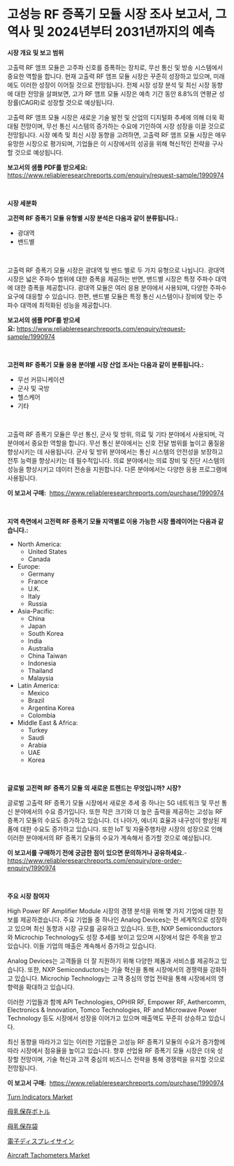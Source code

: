 <p><h1>고성능 RF 증폭기 모듈 시장 조사 보고서, 그 역사 및 2024년부터 2031년까지의 예측</h1></p><p><strong>시장 개요 및 보고 범위</strong></p>
<p><p>고출력 RF 앰프 모듈은 고주파 신호를 증폭하는 장치로, 무선 통신 및 방송 시스템에서 중요한 역할을 합니다. 현재 고출력 RF 앰프 모듈 시장은 꾸준히 성장하고 있으며, 미래에도 이러한 성장이 이어질 것으로 전망됩니다. 전체 시장 성장 분석 및 최신 시장 동향에 대한 전망을 살펴보면, 고가 RF 앰프 모듈 시장은 예측 기간 동안 8.8%의 연평균 성장률(CAGR)로 성장할 것으로 예상됩니다. </p><p>고출력 RF 앰프 모듈 시장은 새로운 기술 발전 및 산업의 디지털화 추세에 의해 더욱 확대될 전망이며, 무선 통신 시스템의 증가하는 수요에 기인하여 시장 성장을 이끌 것으로 전망됩니다. 시장 예측 및 최신 시장 동향을 고려하면, 고출력 RF 앰프 모듈 시장은 매우 유망한 시장으로 평가되며, 기업들은 이 시장에서의 성공을 위해 혁신적인 전략을 구사할 것으로 예상됩니다.</p></p>
<p><strong>보고서의 샘플 PDF를 받으세요:</strong> <a href="https://www.reliableresearchreports.com/enquiry/request-sample/1990974">https://www.reliableresearchreports.com/enquiry/request-sample/1990974</a></p>
<p>&nbsp;</p>
<p><strong>시장 세분화</strong></p>
<p><strong>고전력 RF 증폭기 모듈 유형별 시장 분석은 다음과 같이 분류됩니다.:</strong></p>
<p><ul><li>광대역</li><li>밴드별</li></ul></p>
<p>&nbsp;</p>
<p><p>고출력 RF 증폭기 모듈 시장은 광대역 및 밴드 별로 두 가지 유형으로 나뉩니다. 광대역 시장은 넓은 주파수 범위에 대한 증폭을 제공하는 반면, 밴드별 시장은 특정 주파수 대역에 대한 증폭을 제공합니다. 광대역 모듈은 여러 응용 분야에서 사용되며, 다양한 주파수 요구에 대응할 수 있습니다. 한편, 밴드별 모듈은 특정 통신 시스템이나 장비에 맞는 주파수 대역에 최적화된 성능을 제공합니다.</p></p>
<p><strong>보고서의 샘플 PDF를 받으세요:</strong>&nbsp;<a href="https://www.reliableresearchreports.com/enquiry/request-sample/1990974">https://www.reliableresearchreports.com/enquiry/request-sample/1990974</a></p>
<p>&nbsp;</p>
<p><strong> 고전력 RF 증폭기 모듈 응용 분야별 시장 산업 조사는 다음과 같이 분류됩니다.:</strong></p>
<p><ul><li>무선 커뮤니케이션</li><li>군사 및 국방</li><li>헬스케어</li><li>기타</li></ul></p>
<p>&nbsp;</p>
<p><p>고출력 RF 증폭기 모듈은 무선 통신, 군사 및 방위, 의료 및 기타 분야에서 사용되며, 각 분야에서 중요한 역할을 합니다. 무선 통신 분야에서는 신호 전달 범위를 높이고 품질을 향상시키는 데 사용됩니다. 군사 및 방위 분야에서는 통신 시스템의 안전성을 보장하고 전투 능력을 향상시키는 데 필수적입니다. 의료 분야에서는 의료 장비 및 진단 시스템의 성능을 향상시키고 데이터 전송을 지원합니다. 다른 분야에서는 다양한 응용 프로그램에 사용됩니다.</p></p>
<p><strong>이 보고서 구매:</strong>&nbsp; <a href="https://www.reliableresearchreports.com/purchase/1990974">https://www.reliableresearchreports.com/purchase/1990974</a></p>
<p>&nbsp;</p>
<p><strong>지역 측면에서 고전력 RF 증폭기 모듈 지역별로 이용 가능한 시장 플레이어는 다음과 같습니다.:</strong></p>
<p><ul>
    <li>
        North America:
        <ul>
            <li>United States</li>
            <li>Canada</li>
        </ul>
    </li>
    <li>
        Europe:
        <ul>
            <li>Germany</li>
            <li>France</li>
            <li>U.K.</li>
            <li>Italy</li>
            <li>Russia</li>
        </ul>
    </li>
    <li>
        Asia-Pacific:
        <ul>
            <li>China</li>
            <li>Japan</li>
            <li>South Korea</li>
            <li>India</li>
            <li>Australia</li>
            <li>China Taiwan</li>
            <li>Indonesia</li>
            <li>Thailand</li>
            <li>Malaysia</li>
        </ul>
    </li>
    <li>
        Latin America:
        <ul>
            <li>Mexico</li>
            <li>Brazil</li>
            <li>Argentina Korea</li>
            <li>Colombia</li>
        </ul>
    </li>
    <li>
        Middle East & Africa:
        <ul>
            <li>Turkey</li>
            <li>Saudi</li>
            <li>Arabia</li>
            <li>UAE</li>
            <li>Korea</li>
        </ul>
    </li>
    </ul></p>
<p>&nbsp;</p>
<p><strong>글로벌 고전력 RF 증폭기 모듈 의 새로운 트렌드는 무엇입니까? 시장?</strong></p>
<p><p>글로벌 고출력 RF 증폭기 모듈 시장에서 새로운 추세 중 하나는 5G 네트워크 및 무선 통신 분야에서의 수요 증가입니다. 또한 작은 크기와 더 높은 출력을 제공하는 고성능 RF 증폭기 모듈의 수요도 증가하고 있습니다. 더 나아가, 에너지 효율과 내구성이 향상된 제품에 대한 수요도 증가하고 있습니다. 또한 IoT 및 자율주행차량 시장의 성장으로 인해 이러한 분야에서의 RF 증폭기 모듈의 수요가 계속해서 증가할 것으로 예상됩니다.</p></p>
<p><strong>이 보고서를 구매하기 전에 궁금한 점이 있으면 문의하거나 공유하세요.</strong>- <a href="https://www.reliableresearchreports.com/enquiry/pre-order-enquiry/1990974">https://www.reliableresearchreports.com/enquiry/pre-order-enquiry/1990974</a></p>
<p>&nbsp;</p>
<p><strong>주요 시장 참여자</strong></p>
<p><p>High Power RF Amplifier Module 시장의 경쟁 분석을 위해 몇 가지 기업에 대한 정보를 제공하겠습니다. 주요 기업들 중 하나인 Analog Devices는 전 세계적으로 성장하고 있으며 최신 동향과 시장 규모를 공유하고 있습니다. 또한, NXP Semiconductors와 Microchip Technology도 성장 추세를 보이고 있으며 시장에서 많은 주목을 받고 있습니다. 이들 기업의 매출은 계속해서 증가하고 있습니다.</p><p>Analog Devices는 고객들을 더 잘 지원하기 위해 다양한 제품과 서비스를 제공하고 있습니다. 또한, NXP Semiconductors는 기술 혁신을 통해 시장에서의 경쟁력을 강화하고 있습니다. Microchip Technology는 고객 중심의 영업 전략을 통해 시장에서의 영향력을 확대하고 있습니다.</p><p>이러한 기업들과 함께 API Technologies, OPHIR RF, Empower RF, Aethercomm, Electronics & Innovation, Tomco Technologies, RF and Microwave Power Technology 등도 시장에서 성장을 이어가고 있으며 매출액도 꾸준히 상승하고 있습니다.</p><p>최신 동향을 따라가고 있는 이러한 기업들은 고성능 RF 증폭기 모듈의 수요가 증가함에 따라 시장에서 점유율을 높이고 있습니다. 향후 산업용 RF 증폭기 모듈 시장은 더욱 성장할 전망이며, 기술 혁신과 고객 중심의 비즈니스 전략을 통해 경쟁력을 유지할 것으로 전망됩니다.</p></p>
<p><strong>이 보고서 구매:</strong>&nbsp;&nbsp;<a href="https://www.reliableresearchreports.com/purchase/1990974">https://www.reliableresearchreports.com/purchase/1990974</a></p>
<p><p><a href="https://issuu.com/reportprime-2/docs/turn-indicators-market-size-2030.pptx">Turn Indicators Market</a></p><p><a href="https://github.com/MosesSpinka1914/Market-Research-Report-List-1/blob/main/48247649238.md">母乳保存ボトル</a></p><p><a href="https://github.com/bevdtkn4419963/Market-Research-Report-List-1/blob/main/44722649237.md">母乳保存袋</a></p><p><a href="https://medium.com/@abdielkilback/%E9%9B%BB%E5%AD%90%E3%83%87%E3%82%A3%E3%82%B9%E3%83%97%E3%83%AC%E3%82%A4%E3%82%B5%E3%82%A4%E3%83%B3%E5%B8%82%E5%A0%B4%E3%81%AE%E5%88%86%E6%9E%90-%E3%82%B0%E3%83%AD%E3%83%BC%E3%83%90%E3%83%AB%E7%94%A3%E6%A5%AD%E8%A6%96%E7%82%B9%E3%81%A8%E4%BA%88%E6%B8%AC-2024%E5%B9%B4%E3%81%8B%E3%82%892031%E5%B9%B4-c24b58aef911">電子ディスプレイサイン</a></p><p><a href="https://issuu.com/reportprime-2/docs/aircraft-tachometers-market-size-2030.pptx">Aircraft Tachometers Market</a></p></p>
